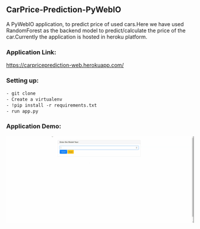 ## CarPrice-Prediction-PyWebIO

A PyWebIO application, to predict price of used cars.Here we have used RandomForest as the backend model to predict/calculate the price of the car.Currently the application is hosted in heroku platform.

### Application Link:
https://carpriceprediction-web.herokuapp.com/

### Setting up:
```
- git clone 
- Create a virtualenv
- !pip install -r requirements.txt
- run app.py
```  
### Application Demo:
<img src="screenrecording.gif">
